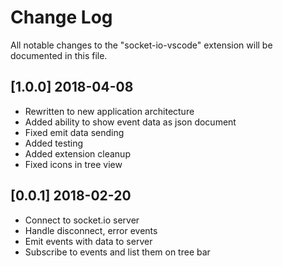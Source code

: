 # Change Log

All notable changes to the "socket-io-vscode" extension will be documented in this file.

## [1.0.0] 2018-04-08

* Rewritten to new application architecture
* Added ability to show event data as json document
* Fixed emit data sending
* Added testing
* Added extension cleanup
* Fixed icons in tree view

## [0.0.1] 2018-02-20

* Connect to socket.io server
* Handle disconnect, error events
* Emit events with data to server
* Subscribe to events and list them on tree bar
